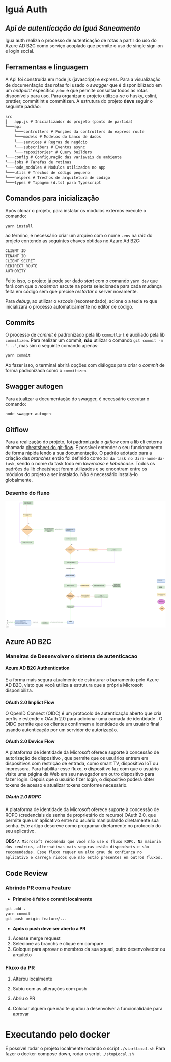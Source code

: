 # Iguá Auth
## _Api de autenticação da Iguá Saneamento_

Igua auth realiza o processo de autenticação de rotas a partir do uso do Azure AD B2C como serviço acoplado que permite o uso de single sign-on e login social.

## Ferramentas e linguagem

A Api foi construída em node js (javascript) e express. Para a visualização de documentação das rotas foi usado o *swagger* que é disponibilizado em um *endpoint* específico `/doc` e que permite consultar todos as rotas disponíveis para uso. Para organizar o projeto utilizou-se o husky, eslint, prettier, commitlint e commitizen. A estrutura do projeto **deve** seguir o seguinte padrão:

    src
    │   app.js # Inicializador do projeto (ponto de partida)
    └───api
	    └───controllers # Funções da controllers do express route
	    └───models # Modelos do banco de dados
	    └───services # Regras de negócio
	    └───subscribers # Eventos async
	    └───repositories* # Query builders
    └───config # Configuração das variaveis de ambiente
    └───jobs # Tarefas de rotinas
    └───node_modules # Modulos utilizados no app
    └───utils # Trechos de código pequeno
    └───helpers # Trechos de arquitetura de código
    └───types # Tipagem (d.ts) para Typescript

## Comandos para inicialização

Após clonar o projeto, para instalar os módulos externos execute o comando:

    yarn install

ao término, é necessário criar um arquivo com o nome `.env` na raiz do projeto contendo as seguintes chaves obtidas no Azure Ad B2C:

    CLIENT_ID
    TENANT_ID
    CLIENT_SECRET
    REDIRECT_ROUTE
    AUTHORITY

Feito isso, o projeto já pode ser dado *start* com o comando `yarn dev` que fará com que o *nodemon* escute na porta selecionada para cada mudança feita em código sem que precise *restartar* o server novamente. 

Para *debug*, ao utilizar o *vscode* (recomendado), acione o a tecla `F5` que inicializará o processo automaticamente no editor de código.

## Commits

O processo de *commit* é padronizado pela lib `commitlint` e auxiliado pela lib `commitizen`. Para realizar um commit, **não** utilizar o comando `git commit -m "..."`, mas sim o seguinte comando apenas:

    yarn commit

Ao fazer isso, o terminal abrirá opções com diálogos para criar o *commit* de forma padronizada como o `commitizen`.

## Swagger autogen

Para atualizar a documentação do swagger, é necessário executar o comando:

    node swagger-autogen

## Gitflow

Para a realização do projeto, foi padronizada o *gitflow* com a lib cli externa chamada [cheatsheet do git-flow](https://danielkummer.github.io/git-flow-cheatsheet/index.pt_BR.html). É possível entender o seu funcionamento de forma rápida lendo a sua documentação. O padrão adotado para a criação das *branches* então foi definido como `Id da task no Jira-nome-da-task`, sendo o nome da task todo em *lowercase* e *kebabcase*. Todos os padrões da lib cheatsheet foram utilizados e se encontram entre os módulos do projeto a ser instalado. Não é necessário instalá-lo globalmente. 
### Desenho do fluxo

![gitflow.drawio.png](./flows/gitflow.drawio.png)

## Azure AD B2C

### Maneiras de Desenvolver o sistema de autenticacao

#### Azure AD B2C Authentication

É a forma mais segura atualmente de estruturar o barramento pelo Azure AD B2C, 
visto que você utiliza a estrutura que a própria Microsoft disponibiliza.

#### OAuth 2.0 Implict Flow

O OpenID Connect (OIDC) é um protocolo de autenticação aberto que cria perfis e estende o OAuth 2.0 para adicionar uma camada de identidade . O OIDC permite que os clientes confirmem a identidade de um usuário final usando autenticação por um servidor de autorização.

#### OAuth 2.0 Device Flow
A plataforma de identidade da Microsoft oferece suporte à concessão de autorização de dispositivo , que permite que os usuários entrem em dispositivos com restrição de entrada, como smart TV, dispositivo IoT ou impressora. Para habilitar esse fluxo, o dispositivo faz com que o usuário visite uma página da Web em seu navegador em outro dispositivo para fazer login. Depois que o usuário fizer login, o dispositivo poderá obter tokens de acesso e atualizar tokens conforme necessário.

##### OAuth 2.0 ROPC

A plataforma de identidade da Microsoft oferece suporte à concessão de ROPC (credenciais de senha de proprietário do recurso) OAuth 2.0, que permite que um aplicativo entre no usuário manipulando diretamente sua senha. Este artigo descreve como programar diretamente no protocolo do seu aplicativo.

**OBS:** `A Microsoft recomenda que você não use o fluxo ROPC. Na maioria dos cenários, alternativas mais seguras estão disponíveis e são recomendadas. Esse fluxo requer um alto grau de confiança no aplicativo e carrega riscos que não estão presentes em outros fluxos.`


## Code Review
### Abrindo PR com a Feature

* **Primeiro é feito o commit localmente**
```shell
git add . 
yarn commit
git push origin feature/...

```
* **Após o push deve ser aberto a PR**

1. Acesse merge request
2. Selecione as branchs e clique em compare
3. Coloque para aprovar o membros da sua squad, outro desenvolvedor ou arquiteto

### Fluxo da PR

1. Alterou localmente

2. Subiu com as alterações com push

3. Abriu o PR

4. Colocar alguém que não te ajudou a desenvolver a funcionalidade para aprovar


# Executando pelo docker

É possível rodar o projeto localmente rodando o script `./startLocal.sh`
Para fazer o docker-compose down, rodar o script `./stopLocal.sh`

